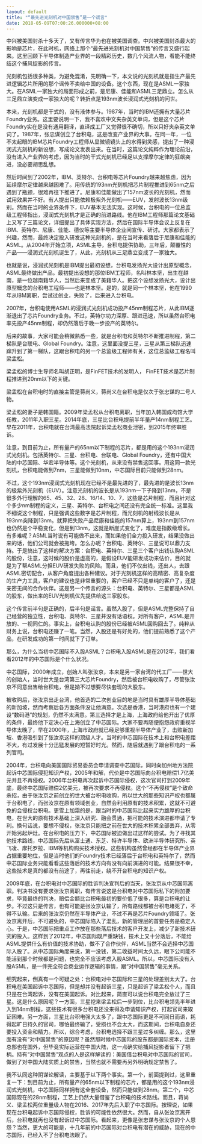 ```yaml
---
layout: default
title: "“最先进光刻机对中国禁售”是一个谎言"
date: 2018-05-09T07:00:26.000000+08:00
---
```


中兴被美国封杀十多天了，又有传言华为也在被美国调查。中兴被美国封杀最大的影响是芯片，在此时机，网络上那个“最先进光刻机对中国禁售”的传言又盛行起来。这里回顾下半导体制造产业界的一段精彩历史，数几个风流人物，看能不能终结这个捕风捉影的传言。

光刻机包括很多种类，为避免混淆，先明确一下，本文说的光刻机就是指生产最先进逻辑芯片所用的那个谣传不卖给中国的设备。这个东西，现在是ASML一家独大。在ASML一家独大的局面形成之前，是尼康、佳能和ASML三足鼎立。怎么从三足鼎立演变成一家独大的呢？转折点是193nm波长浸润式光刻机的问世。

本来，光刻机都是干式的，没有液体参与。1987年，当时的IBM还拥有大量芯片Foundry业务。这里要说明一下，我不喜欢中文夹杂英文单词，但是这个芯片Foundry实在是没有通用翻译，直译成工厂又觉得很不确切，所以只好夹杂英文单词了。1987年，张忠谋创立了台积电，这是改变产业界的大事。在同一年，一位不太起眼的IBM芯片Foundry工程师从显微镜镜头上的水得到灵感，提出了一种浸润式光刻机的新设想，写成论文发表出来。在当时，这篇论文纯粹作为理论前沿，没有进入产业界的考虑，因为当时的干式光刻机已经足以支撑摩尔定律的狂飙突进，没必要胡思乱想。

然后时间到了2002年，IBM、英特尔、台积电等芯片Foundry越来越焦虑，因为延续摩尔定律越来越困难了。用传统的193nm光刻机把芯片制程推进到65nm之后遇到了瓶颈，很难再往下推进了。尼康和佳能做出了157nm波长的光刻机，然而试用效果并不好。有人提出只能依赖极紫外光刻机——EUV，发射波长13nm级别。然而在当时的业界条件下，EUV基本无法实现。这时候，台积电的一位总监级工程师指出，浸润式光刻机才是正确的前进路线。他在IBM工程师那篇论文基础上又写了三篇论文，详细提出了具体实现方法，然后在国际半导体会议上反复在IBM、英特尔、尼康、佳能、德仪等主要半导体企业间宣传、研讨。大家都表示了兴趣，然而，最终决定投入研发这种光刻机的，是在当时来看落后于尼康和佳能的ASML。从2004年开始立项，ASML主导，台积电提供协助，三年后，颠覆性的产品——浸润式光刻机诞生了，从此，光刻机从三足鼎立变成了一家独大。

也就是说，浸润式光刻机是IBM提出最初设想，台积电发扬光大设计出原型概念，ASML最终做出产品。最初提出设想的那位IBM工程师，名叫林本坚，出生在越南，是一位越南籍华人，当然后来变成了美籍华人。把这个设想发扬光大，设计出原型概念的台积电工程师——也是林本坚。是的，就是同一个林本坚，他在1990年从IBM离职，尝试过创业，失败了，后来进入台积电。

2007年，台积电使用ASML的浸润式光刻机成功投产45nm制程芯片，从此IBM逐渐退出了芯片Foundry业务。不过，英特尔功力深厚、跟进迅速，所以虽然台积电率先投产45nm制程，却仍然落后于晚一步投产的英特尔。

后来的故事，大家可能会稍微熟悉一些，就是台积电和英特尔不断推进制程，第二梯队是台联电、Global Foundry。注意，这里面没提三星，三星从第三梯队迅速蹿升到了第一梯队，这跟台积电的另一个总监级工程师有关，这位总监级工程名叫梁孟松。

梁孟松的博士生导师名叫胡正明，是FinFET技术的发明人， FinFET技术是芯片制程推进到20nm以下的关键。

梁孟松在台积电时的直接主管是蒋尚义，蒋尚义在台积电是仅次于张忠谋的二号人物。

梁孟松的妻子是韩国籍。2009年梁孟松从台积电离职，当年加入韩国成均馆大学任教，2011年入职三星。2014年底，三星比台积电提前半年量产14nm制程工艺。早在2011年，台积电就在台湾最高法院起诉梁孟松商业泄密，到2015年终审胜诉。

注意，到目前为止，所有量产的65nm以下制程的芯片，都是用的这个193nm浸润式光刻机。包括英特尔、三星、台积电、台联电、Global Foundry，还有中国大陆的中芯国际、华宏半导体等。这个光刻机，从来没有禁售这回事。用这同一款光刻机，台积电能做到7nm，三星能做到10nm，中芯国际目前只能做到28nm。

不过，这个193nm浸润式光刻机现在已经不是最先进的了，最先进的是波长13nm的极紫外光刻机（EUV）。注意光刻机的波长是从193nm一下子降到13nm，不是很多外行理解的65、45、32、28、16/14、10、7，这些是芯片制程，而且针对这个多少nm制程的定义，三星、英特尔、台积电之间还没有完全统一标准。这里我不细说这个制程，只是强调这些数字是芯片制程，而光刻机的射线波长是从193nm突降到13nm。就算把失败产品尼康和佳能的157nm算上，193nm到157nm也仍然是个平稳变化，但是到13nm，这就是断崖式变化了，难度是指数级增长。有多难呢？ASML当时说有可能做不出来，而如果他们全力投入研发，结果没做出来的话，他们公司就会被拖垮。怎么办呢？台积电、英特尔、三星说可以鼎力支持。于是搞出了这样的解决方案：台积电、英特尔、三星三个客户出钱认购ASML的股份，注意，这时候的股价是虚高的，是假设EUV能研发成功来估价，目的就是为了帮ASML分担EUV研发失败的风险。而且，他们不仅出钱，还出人，去跟ASML密切配合，从客户角度提出各种建议。对于光刻机这样的高精密、高复杂度的生产力工具，客户的建议也是非常重要的，客户已经不只是单纯的客户了，还是亲密无间的合作伙伴。这是另一个传言的源头：台积电、英特尔、三星都是ASML的股东，做出来的EUV光刻机优先提供给这三家股东。

这个传言前半句是正确的，后半句是谣言。虽然入股了，但是ASML完整保持了自己经营的独立性，台积电、英特尔、三星并没有话语权。对所有客户，ASML是开放的、一视同仁的。事实上，台积电认购的股份已经被ASML回购回去了。纯粹从财务上说，台积电还赚了一笔。当然，入股还是有好处的，他们提前熟悉了这个产品，在研发成功的第一时间就下了订单。

那么，为什么当初中芯国际不入股ASML？台积电入股ASML是在2012年，我们看看2012年的中芯国际是个什么状况。

中芯国际，2000年成立，创始人叫张汝京，本来是另一家台湾的代工厂——世大的创始人，当时世大是台湾第三大芯片Foundry，然后被台积电收购了，尽管张汝京不同意出售给台积电，但是拗不过想要尽快套现的大股东。

被收购后，张汝京出走台湾，他首选的二次创业目的地是当时具有雄厚半导体基础的新加坡，然而考察后各方面条件没让他满意。次选是香港，当时港府也有一个建设“数码港”的规划，仍然不太满意。第三选择才是上海，上海政府给他开出了优厚的条件，最终他下定决心在上海创立了中芯国际。大家不要再随便抱怨政府重视半导体太晚了，早在2000年，上海市政府就已经足够重视半导体产业了，击败新加坡、香港吸引到了张汝京这样的顶级人才。当时的中芯国际在技术上和台积电差距不大，有过发展十分迅猛发展的短暂好时光。然而，随后就遇到了跟台积电的一系列官司。

2004年，台积电向美国国际贸易委员会申请调查中芯国际，同时向加州地方法院起诉中芯国际侵犯知识产权，2005年和解，代价是中芯国际向台积电赔偿1.7亿美元并且不再侵权。2006年台积电再次起诉中芯国际侵权，这次官司打到2009年底，最终中芯国际赔偿2亿美元，被再次要求不再侵权。这个“不再侵权”是个致命杀招，由于张汝京之前创立的世大被台积电收购，所以世大的那些知识产权也都属于台积电了，而张汝京在原有领域创业，自然会利用原有的技术积累，这就不可避免的会侵权台积电。更雪上加霜的是，跟当时的中芯国际比起来实力雄厚的台积电，在世大的原有技术基础上深入研究、融会贯通，把可能的技术演进都申请了专利。换句话说，要想不侵权，张汝京只能把之前在世大的技术积累全部丢弃，从零开始另起炉灶。在台积电的压力下，中芯国际被迫做出过这样的尝试。为了寻找其他技术路线，中芯国际先后从富士通、东芝、特许半导体、欧洲半导体研究所、英飞凌、摩托罗拉、IBM等机构购买技术授权。这些机构虽然曾经都在半导体产业界占据重要地位，但是当时他们的Foundry技术已经落后于台积电和英特尔了，然而中芯国际业务只能看看这些落后的技术方向有没有向前演进的可能。结果很不幸，这些技术是真的都没有前途了，再往前走，绕不开台积电的知识产权。

2009年底，在台积电对中芯国际的胜诉判决宣判后的当天，张汝京从中芯国际离职。判决书没有要求张汝京离职，有传言说这是台积电对中芯国际私下的附加要求，毕竟最终的判决，赔偿金额比台积电最初的要价低了很多，算是台积电的让步。不过这只是传言，也有可能是张汝京认输了，所有路线都被台积电堵死了，不得不认输。后来的张汝京仍然在半导体产业，不过不再是芯片Foundry领域了。张汝京离开后，不可避免的，中芯国际陷入了混乱，新的管理层的首要任务是稳定人心。于是，中芯国际把重点工作放在那些落后技术的客户开发上，减少了新技术研究的投入。这样到了2012年，中芯国际既严重缺钱，技术上又十分落后，不能给ASML提供什么有价值的技术协助，做不了合作伙伴，ASML当然不会选择中芯国际入股了。从中芯国际角度来说，第一没钱，第二收益时间太久远，眼下公司能不能活到那个时候都是问题，也完全不应该考虑入股ASML。所以，中芯国际没有入股ASML，是一件完全符合商业运作逻辑的事情，跟“对中国禁售”毫无关系。

细究起来，倒真有一个可疑之处：台积电对中芯国际和三星的处理差别太大了。台积电在美国起诉中芯国际，但是却并没有起诉三星，只是起诉了梁孟松个人，而且只是在台湾起诉，没有在美国起诉。对比起来，简直可以说台积电完全放过了三星。这是什么原因呢？一方面，三星挖来梁孟松后一步到位，比台积电领先半年进入到14nm制程，这些技术有很多台积电还没来得及申请知识产权，打起官司来取证困难。另一方面，三星比台积电强大太多了，跟中芯国际更是不可同日而语，耗得起旷日持久的官司，哪怕最终输了，受损也不会太大，而这期间，台积电自身还要投入资金和精力。所以，综合考虑，台积电选择不跟三星过多纠缠。那么，这里面有没有“对中国禁售”的原因呢？虽然那时候中芯国际的股东都是国际资本，注册总部也在国外，但毕竟实际运营在中国大陆，这一点确实给捕风捉影者留下了把柄。持有“对中国禁售”观点的人是这样解读的：美国借台积电对中芯国际的官司，做到了对中国大陆实质上的禁售，当然也就不需要再另外明确规定禁售了。

我不认同这种阴谋论解读，主要基于以下两个事实。第一个，前面提到过，这里重复一下：到目前为止，所有量产的65nm以下制程的芯片，都是用的这个193nm浸润式光刻机，中芯国际同样拥有这全套设备，然而只能做到28nm。第二个，中芯国际现在的28nm制程，工艺上仍然大量借鉴了台积电的技术路线。而且，蒋尚义、梁孟松两位重量级人物在2016、2017年先后入职了中芯国际。按理说，如果现在台积电起诉中芯国际侵权，胜诉的可能性依然很大。然而，自从张汝京离开后，台积电就再也没有起诉过中芯国际。看起来，更像是张忠谋与张汝京的个人恩怨？当然，更大的可能是，十几年前的中芯国际对台积电有潜在的威胁，现在的中芯国际，已经入不了台积电法眼了。

